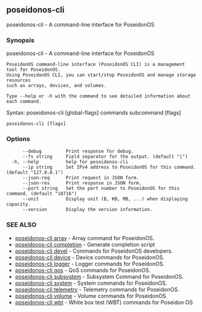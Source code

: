 ## poseidonos-cli

poseidonos-cli - A command-line interface for PoseidonOS

### Synopsis

poseidonos-cli - A command-line interface for PoseidonOS

	PoseidonOS command-line interface (PoseidonOS CLI) is a management tool for PoseidonOS.
	Using PoseidonOS CLI, you can start/stop PoseidonOS and manage storage resources
	such as arrays, devices, and volumes.
	
	Type --help or -h with the command to see detailed information about each command.

Syntax: 
  poseidonos-cli [global-flags] commands subcommand [flags]
		

```
poseidonos-cli [flags]
```

### Options

```
      --debug         Print response for debug.
      --fs string     Field separator for the output. (default "|")
  -h, --help          help for poseidonos-cli
      --ip string     Set IPv4 address to PoseidonOS for this command. (default "127.0.0.1")
      --json-req      Print request in JSON form.
      --json-res      Print response in JSON form.
      --port string   Set the port number to PoseidonOS for this command. (default "18716")
      --unit          Display unit (B, KB, MB, ...) when displaying capacity.
      --version       Display the version information.
```

### SEE ALSO

* [poseidonos-cli array](poseidonos-cli_array.md)	 - Array command for PoseidonOS.
* [poseidonos-cli completion](poseidonos-cli_completion.md)	 - Generate completion script
* [poseidonos-cli devel](poseidonos-cli_devel.md)	 - Commands for PoseidonOS developers.
* [poseidonos-cli device](poseidonos-cli_device.md)	 - Device commands for PoseidonOS.
* [poseidonos-cli logger](poseidonos-cli_logger.md)	 - Logger commands for PoseidonOS.
* [poseidonos-cli qos](poseidonos-cli_qos.md)	 - QoS commands for PoseidonOS.
* [poseidonos-cli subsystem](poseidonos-cli_subsystem.md)	 - Subsystem Command for PoseidonOS.
* [poseidonos-cli system](poseidonos-cli_system.md)	 - System commands for PoseidonOS.
* [poseidonos-cli telemetry](poseidonos-cli_telemetry.md)	 - Telemetry commands for PoseidonOS.
* [poseidonos-cli volume](poseidonos-cli_volume.md)	 - Volume commands for PoseidonOS.
* [poseidonos-cli wbt](poseidonos-cli_wbt.md)	 - White box test (WBT) commands for Poseidon OS

